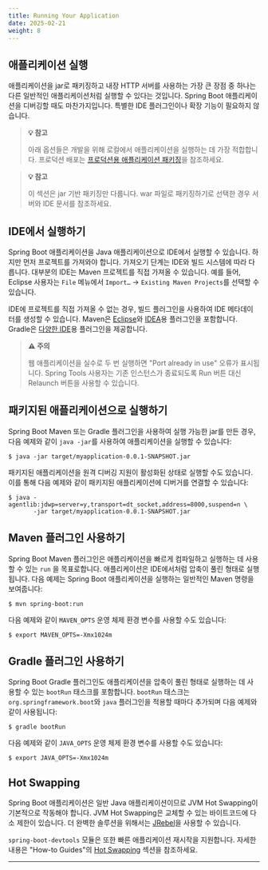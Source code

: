 ```yaml
---
title: Running Your Application
date: 2025-02-21
weight: 8
---
```


## 애플리케이션 실행

애플리케이션을 jar로 패키징하고 내장 HTTP 서버를 사용하는 가장 큰 장점 중 하나는 다른 일반적인 애플리케이션처럼 실행할 수 있다는 것입니다. Spring Boot 애플리케이션을 디버깅할 때도 마찬가지입니다. 특별한 IDE 플러그인이나 확장 기능이 필요하지 않습니다.

> **💡 참고**
> 
> 아래 옵션들은 개발을 위해 로컬에서 애플리케이션을 실행하는 데 가장 적합합니다. 프로덕션 배포는 [프로덕션용 애플리케이션 패키징](../packaging-for-production)을 참조하세요.

> **💡 참고**
> 
> 이 섹션은 jar 기반 패키징만 다룹니다. war 파일로 패키징하기로 선택한 경우 서버와 IDE 문서를 참조하세요.

## IDE에서 실행하기

Spring Boot 애플리케이션을 Java 애플리케이션으로 IDE에서 실행할 수 있습니다. 하지만 먼저 프로젝트를 가져와야 합니다. 가져오기 단계는 IDE와 빌드 시스템에 따라 다릅니다. 대부분의 IDE는 Maven 프로젝트를 직접 가져올 수 있습니다. 예를 들어, Eclipse 사용자는 `File` 메뉴에서 `Import…​` → `Existing Maven Projects`를 선택할 수 있습니다.

IDE에 프로젝트를 직접 가져올 수 없는 경우, 빌드 플러그인을 사용하여 IDE 메타데이터를 생성할 수 있습니다. Maven은 [Eclipse](https://maven.apache.org/plugins/maven-eclipse-plugin/)와 [IDEA](https://maven.apache.org/plugins/maven-idea-plugin/)용 플러그인을 포함합니다. Gradle은 [다양한 IDE](https://docs.gradle.org/current/userguide/userguide.html)용 플러그인을 제공합니다.

> **⚠️ 주의**
> 
> 웹 애플리케이션을 실수로 두 번 실행하면 "Port already in use" 오류가 표시됩니다. Spring Tools 사용자는 기존 인스턴스가 종료되도록 Run 버튼 대신 Relaunch 버튼을 사용할 수 있습니다.

## 패키지된 애플리케이션으로 실행하기

Spring Boot Maven 또는 Gradle 플러그인을 사용하여 실행 가능한 jar를 만든 경우, 다음 예제와 같이 `java -jar`를 사용하여 애플리케이션을 실행할 수 있습니다:

```shell
$ java -jar target/myapplication-0.0.1-SNAPSHOT.jar
```

패키지된 애플리케이션을 원격 디버깅 지원이 활성화된 상태로 실행할 수도 있습니다. 이를 통해 다음 예제와 같이 패키지된 애플리케이션에 디버거를 연결할 수 있습니다:

```shell
$ java -agentlib:jdwp=server=y,transport=dt_socket,address=8000,suspend=n \
       -jar target/myapplication-0.0.1-SNAPSHOT.jar
```

## Maven 플러그인 사용하기

Spring Boot Maven 플러그인은 애플리케이션을 빠르게 컴파일하고 실행하는 데 사용할 수 있는 `run` 을 목표로합니다. 애플리케이션은 IDE에서처럼 압축이 풀린 형태로 실행됩니다. 다음 예제는 Spring Boot 애플리케이션을 실행하는 일반적인 Maven 명령을 보여줍니다:

```shell
$ mvn spring-boot:run
```

다음 예제와 같이 `MAVEN_OPTS` 운영 체제 환경 변수를 사용할 수도 있습니다:

```shell
$ export MAVEN_OPTS=-Xmx1024m
```

## Gradle 플러그인 사용하기

Spring Boot Gradle 플러그인도 애플리케이션을 압축이 풀린 형태로 실행하는 데 사용할 수 있는 `bootRun` 태스크를 포함합니다. `bootRun` 태스크는 `org.springframework.boot`와 `java` 플러그인을 적용할 때마다 추가되며 다음 예제와 같이 사용됩니다:

```shell
$ gradle bootRun
```

다음 예제와 같이 `JAVA_OPTS` 운영 체제 환경 변수를 사용할 수도 있습니다:

```shell
$ export JAVA_OPTS=-Xmx1024m
```

## Hot Swapping

Spring Boot 애플리케이션은 일반 Java 애플리케이션이므로 JVM Hot Swapping이 기본적으로 작동해야 합니다. JVM Hot Swapping은 교체할 수 있는 바이트코드에 다소 제한이 있습니다. 더 완벽한 솔루션을 위해서는 [JRebel](https://www.jrebel.com/products/jrebel)을 사용할 수 있습니다.

`spring-boot-devtools` 모듈은 또한 빠른 애플리케이션 재시작을 지원합니다. 자세한 내용은 "How-to Guides"의 [Hot Swapping](../../../how-to/hotswapping.html) 섹션을 참조하세요.

---